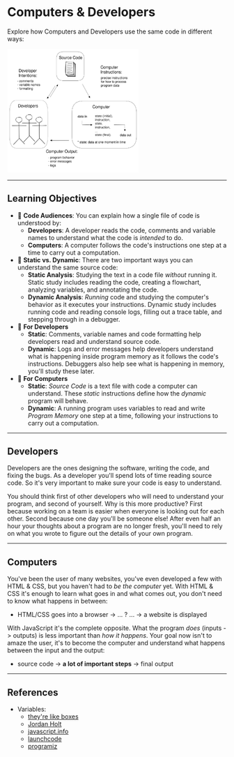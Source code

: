 # Computers & Developers

Explore how Computers and Developers use the same code in different ways:

<img src="./assets/computers-and-developers.svg" alt="computers and developers" style="height: 60%; width: 60%;">

---

## Learning Objectives

- 🥚 **Code Audiences**: You can explain how a single file of code is understood
  by:
  - **Developers**: A developer reads the code, comments and variable names to
    understand what the code is _intended_ to do.
  - **Computers**: A computer follows the code's instructions one step at a time
    to carry out a computation.
- 🐣 **Static vs. Dynamic**: There are two important ways you can understand the
  same source code:
  - **Static Analysis**: Studying the text in a code file _without_ running it.
    Static study includes reading the code, creating a flowchart, analyzing
    variables, and annotating the code.
  - **Dynamic Analysis**: _Running_ code and studying the computer's behavior as
    it executes your instructions. Dynamic study includes running code and
    reading console logs, filling out a trace table, and stepping through in a
    debugger.
- 🐣 **For Developers**
  - **Static**: Comments, variable names and code formatting help developers
    read and understand source code.
  - **Dynamic**: Logs and error messages help developers understand what is
    happening inside program memory as it follows the code's instructions.
    Debuggers also help see what is happening in memory, you'll study these
    later.
- 🐣 **For Computers**
  - **Static**: _Source Code_ is a text file with code a computer can
    understand. These _static_ instructions define how the _dynamic_ program
    will behave.
  - **Dynamic**: A running program uses variables to read and write _Program
    Memory_ one step at a time, following your instructions to carry out a
    computation.

---

## Developers

Developers are the ones designing the software, writing the code, and fixing the
bugs. As a developer you'll spend lots of time reading source code. So it's very
important to make sure your code is easy to understand.

You should think first of other developers who will need to understand your
program, and second of yourself. Why is this more productive? First because
working on a team is easier when everyone is looking out for each other. Second
because one day you'll be someone else! After even half an hour your thoughts
about a program are no longer fresh, you'll need to rely on what you wrote to
figure out the details of your own program.

---

## Computers

You've been the user of many websites, you've even developed a few with HTML &
CSS, but you haven't had to _be the computer_ yet. With HTML & CSS it's enough
to learn what goes in and what comes out, you don't need to know what happens in
between:

- HTML/CSS goes into a browser -> ... ? ... -> a website is displayed

With JavaScript it's the complete opposite. What the program _does_ (inputs ->
outputs) is less important than _how it happens_. Your goal now isn't to amaze
the user, it's to become the computer and understand what happens between the
input and the output:

- source code -> **a lot of important steps** -> final output

---

## References

- Variables:
  - [they're like boxes](https://www.youtube.com/watch?v=Jvrszgiexg0)
  - [Jordan Holt](https://blog.jordanholt.dev/learn-javascript-variables/)
  - [javascript.info](https://javascript.info/variables)
  - [launchcode](https://education.launchcode.org/intro-to-professional-web-dev/chapters/data-and-variables/variables.html)
  - [programiz](https://www.programiz.com/javascript/variables-constants)
